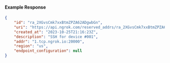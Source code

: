 <!-- Code generated for API Clients. DO NOT EDIT. -->

#### Example Response

```json
{
	"id": "ra_2XGvsCmk7xxBtmZPZA62ADgwbGn",
	"uri": "https://api.ngrok.com/reserved_addrs/ra_2XGvsCmk7xxBtmZPZA62ADgwbGn",
	"created_at": "2023-10-25T21:16:23Z",
	"description": "SSH for device #001",
	"addr": "1.tcp.ngrok.io:20000",
	"region": "us",
	"endpoint_configuration": null
}
```
